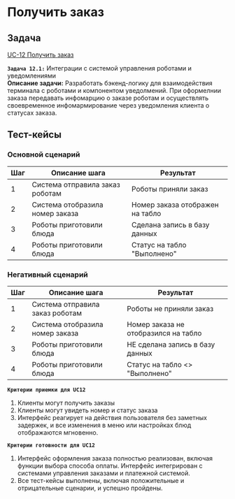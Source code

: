 # Получить заказ

## Задача

[UC-12 Получить заказ](../req.md#uc12)

**`Задача 12.1:`** Интеграции с системой управления роботами и уведомлениями
<br>
**Описание задачи:** Разработать бэкенд-логику для взаимодействия терминала с роботами и компонентом уведолмений.
При оформелнии заказа передавать инфомарцию о заказе роботам и осуществлять своевременное инфомармирование через уведомления клиента о статусах заказа.

## Тест-кейсы

###  Основной сценарий

| Шаг | Описание шага                                               | Результат                                       |
|-----|-------------------------------------------------------------|-------------------------------------------------|
| 1   | Система отправила заказ роботам                             | Роботы приняли заказ                            |
| 2   | Система отобразила номер заказа                             | Номер заказа отображен на табло                 |
| 3   | Роботы приготовили блюда                                    | Сделана запись в базу данных                    |
| 4   | Роботы приготовили блюда                                    | Статус на табло "Выполнено"                     |

### Негативный сценарий

| Шаг | Описание шага                                               | Результат                                       |
|-----|-------------------------------------------------------------|-------------------------------------------------|
| 1   | Система отправила заказ роботам                             | Роботы не приняли заказ                         |
| 2   | Система отобразила номер заказа                             | Номер заказа не отобразился на табло            |
| 3   | Роботы приготовили блюда                                    | НЕ сделана запись в базу данных                 |
| 4   | Роботы приготовили блюда                                    | Статус на табло <> "Выполнено"                  |

**`Критерии приемки для UC12`**

1. Клиенты могут получить заказы
2. Клиенты могут увидеть номер и статус заказа
3. Интерфейс реагирует на действия пользователя без заметных задержек, и все изменения в меню или настройках блюд отображаются мгновенно.

**`Критерии готовности для UC12`**

1. Интерфейс оформления заказа полностью реализован, включая функции выбора способа оплаты. Интерфейс интегрирован с системами управления заказами и платежной системой.
2. Все тест-кейсы выполнены, включая положительные и отрицательные сценарии, и успешно пройдены.
